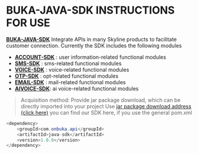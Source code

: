 # BUKA-JAVA-SDK INSTRUCTIONS FOR USE
**[BUKA-JAVA-SDK](http://gitlab.skyline.com/skyline/buka/buka-sdk/java-sdk/-/wikis)** Integrate APIs in many Skyline products to facilitate customer connection. Currently the SDK includes the following modules
- **[ACCOUNT-SDK](http://gitlab.skyline.com/skyline/buka/buka-sdk/java-sdk/-/wikis/ACCOUNT-SDK)**  : user information-related functional modules
- **[SMS-SDK](http://gitlab.skyline.com/skyline/buka/buka-sdk/java-sdk/-/wikis/SMS-SDK)** : sms-related functional modules
- **[VOICE-SDK](http://gitlab.skyline.com/skyline/buka/buka-sdk/java-sdk/-/wikis/VOICE-SDK)** : voice-related functional modules
- **[OTP-SDK](http://gitlab.skyline.com/skyline/buka/buka-sdk/java-sdk/-/wikis/OTP-SDK)** : opt-related functional modules
- **[EMAIL-SDK](http://gitlab.skyline.com/skyline/buka/buka-sdk/java-sdk/-/wikis/EMAIL-SDK)** : mail-related functional modules
- **[AIVOICE-SDK](http://gitlab.skyline.com/skyline/buka/buka-sdk/java-sdk/-/wikis/AIVOICE-SDK)**: ai voice-related functional modules

>Acquisition method:
Provide jar package download, which can be directly imported into your project Use [jar package download address (click here)](https://www.onbuka.cn/sms-api1)
you can find our SDK here, if you use the general pom.xml
``` java
<dependency>
    <groupId>com.onbuka.api</groupId>
    <artifactId>java-sdk</artifactId>
    <version>1.0.0</version>
</dependency>
```

